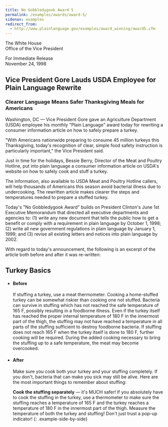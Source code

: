 ```yaml
---
title: No Gobbledygook Award 5
permalink: /examples/awards/award-5/
sidenav: examples
redirect_from:
  - http://www.plainlanguage.gov/examples/award_winning/award5.cfm
---
```


The White House  
Office of the Vice President  

For Immediate Release  
November 24, 1998

## Vice President Gore Lauds USDA Employee for Plain Language Rewrite

### Clearer Language Means Safer Thanksgiving Meals for Americans

Washington, DC — Vice President Gore gave an Agriculture Department (USDA) employee his monthly "Plain Language" award today for rewriting a consumer information article on how to safely prepare a turkey.

"With Americans nationwide preparing to consume 45 million turkeys this Thanksgiving, today's recognition of clear, simple food safety instruction is particularly important," the Vice President said.

Just in time for the holidays, Bessie Berry, Director of the Meat and Poultry Hotline, put into plain language a consumer information article on USDA's website on how to safely cook and stuff a turkey.

The information, also available to USDA Meat and Poultry Hotline callers, will help thousands of Americans this season avoid bacterial illness due to undercooking. The rewritten article makes clearer the steps and temperatures needed to prepare a stuffed turkey.

Today's "No Gobbledygook Award" builds on President Clinton's June 1st Executive Memorandum that directed all executive departments and agencies to: (1) write any new document that tells the public how to get a benefit or comply with a requirement in plain language by October 1, 1998; (2) write all new government regulations in plain language by January 1, 1999; and (3) revise all existing letters and notices into plain language by 2002.

With regard to today's announcement, the following is an excerpt of the article both before and after it was re-written:

## Turkey Basics

* #### Before

  If stuffing a turkey, use a meat thermometer. Cooking a home-stuffed turkey can be somewhat riskier than cooking one not stuffed. Bacteria can survive in stuffing which has not reached the safe temperature of 165 F, possibly resulting in a foodborne illness. Even if the turkey itself has reached the proper internal temperature of 180 F in the innermost part of the thigh, the stuffing may not have reached a temperature in all parts of the stuffing sufficient to destroy foodborne bacteria. If stuffing does not reach 165 F when the turkey itself is done to 180 F, further cooking will be required. During the added cooking necessary to bring the stuffing up to a safe temperature, the meat may become overcooked.

* #### After

  Make sure you cook both your turkey and your stuffing completely. If you don't, bacteria that can make you sick may still be alive. Here are the most important things to remember about stuffing:

  **Cook the stuffing separately** — it's MUCH safer! If you absolutely have to cook the stuffing in the turkey, use a thermometer to make sure the stuffing reaches a temperature of 165 F and the turkey reaches a temperature of 180 F in the innermost part of the thigh. Measure the temperature of both the turkey and stuffing! Don't just trust a pop-up indicator!
{: .example-side-by-side}
